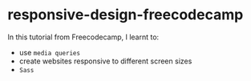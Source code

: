 # responsive-design-freecodecamp

In this tutorial from Freecodecamp, I learnt to:

- use `media queries`
- create websites responsive to different screen sizes
- `Sass`
